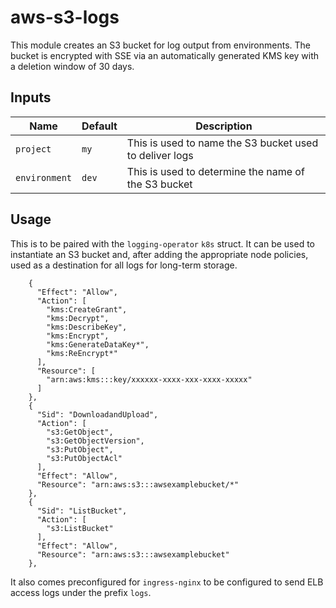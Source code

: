 # aws-s3-logs
This module creates an S3 bucket for log output from environments. The bucket is encrypted with SSE via an automatically generated KMS key with a deletion window of 30 days.

## Inputs
| Name | Default | Description |
| ---- | ------- | ----------- |
| `project` | `my` | This is used to name the S3 bucket used to deliver logs |
| `environment` | `dev` | This is used to determine the name of the S3 bucket |

## Usage
This is to be paired with the `logging-operator` `k8s` struct. It can be used to instantiate an S3 bucket and, after adding the appropriate node policies, used as a destination for all logs for long-term storage. 
```
    {
      "Effect": "Allow",
      "Action": [
        "kms:CreateGrant",
        "kms:Decrypt",
        "kms:DescribeKey",
        "kms:Encrypt",
        "kms:GenerateDataKey*",
        "kms:ReEncrypt*"
      ],
      "Resource": [
        "arn:aws:kms:::key/xxxxxx-xxxx-xxx-xxxx-xxxxx"
      ]
    },
    {
      "Sid": "DownloadandUpload",
      "Action": [
        "s3:GetObject",
        "s3:GetObjectVersion",
        "s3:PutObject",
        "s3:PutObjectAcl"
      ],
      "Effect": "Allow",
      "Resource": "arn:aws:s3:::awsexamplebucket/*"
    },
    {
      "Sid": "ListBucket",
      "Action": [
        "s3:ListBucket"
      ],
      "Effect": "Allow",
      "Resource": "arn:aws:s3:::awsexamplebucket"
    },
```

It also comes preconfigured for `ingress-nginx` to be configured to send ELB access logs under the prefix `logs`.
